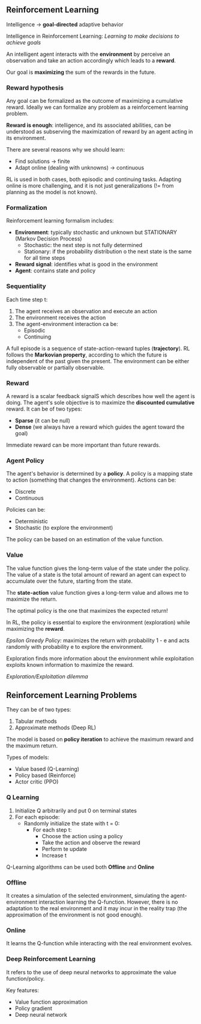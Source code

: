 ## Reinforcement Learning

Intelligence -> **goal-directed** adaptive behavior

Intelligence in Reinforcement Learning: *Learning to make decisions to achieve goals* 

An intelligent agent interacts with the **environment** by perceive an observation and take an action accordingly which leads to a **reward**.

Our goal is **maximizing** the sum of the rewards in the future.

### Reward hypothesis

Any goal can be formalized as the outcome of maximizing a cumulative reward.
Ideally we can formalize any problem as a reinforcement learning problem.

**Reward is enough**: intelligence, and its associated abilities, can be understood as subserving the maximization of reward by an agent acting in its environment.

There are several reasons why we should learn:

* Find solutions -> finite
* Adapt online (dealing with unknowns) -> continuous

RL is used in both cases, both episodic and continuing tasks. 
Adapting online is more challenging, and it is not just generalizations (!= from planning as the model is not known).

### Formalization

Reinforcement learning formalism includes:

* **Environment**: typically stochastic and unknown but STATIONARY (Markov Decision Process)
    - Stochastic: the next step is not fully determined
    - Stationary: if the probability distribution o the next state is the same for all time steps
* **Reward signal**: identifies what is good in the environment
* **Agent**: contains state and policy

### Sequentiality

Each time step t:

1. The agent receives an observation and execute an action
2. The environment receives the action
3. The agent-environment interaction ca be:
    - Episodic
    - Continuing

A full episode is a sequence of state-action-reward tuples (**trajectory**). RL follows the **Markovian property**, according to which the future is independent of the past given the present.
The environment can be either fully observable or partially observable.

### Reward

A reward is a scalar feedback signalS which describes how well the agent is doing.
The agent's sole objective is to maximize the **discounted cumulative** reward.
It can be of two types:

* **Sparse** (it can be null)
* **Dense** (we always have a reward which guides the agent toward the goal)

Immediate reward can be more important than future rewards.

### Agent Policy

The agent's behavior is determined by a **policy**. A policy is a mapping state to action (something that changes the environment).
Actions can be:

* Discrete
* Continuous

Policies can be:

* Deterministic
* Stochastic (to explore the environment)

The policy can be based on an estimation of the value function.

### Value

The value function gives the long-term value of the state under the policy. The value of a state is the total amount of reward an agent can expect to accumulate over the future, starting from the state.

The **state-action** value function gives a long-term value and allows me to maximize the return.

The optimal policy is the one that maximizes the expected return!

In RL, the policy is essential to explore the environment (exploration) while maximizing the **reward**.

*Epsilon Greedy Policy:* maximizes the return with probability 1 - e and acts randomly with probability e to explore the environment.

Exploration finds more information about the environment while exploitation exploits known information to maximize the reward.

*Exploration/Exploitation dilemma*

## Reinforcement Learning Problems

They can be of two types:

1. Tabular methods
2. Approximate methods (Deep RL)

The model is based on **policy iteration** to achieve the maximum reward and the maximum return.

Types of models:

* Value based (Q-Learning)
* Policy based (Reinforce)
* Actor critic (PPO)

### Q Learning

1. Initialize Q arbitrarily and put 0 on terminal states
2. For each episode:
    - Randomly initialize the state with t = 0:
        - For each step t:
            - Choose the action using a policy
            - Take the action and observe the reward
            -  Perform te update
            - Increase t

Q-Learning algorithms can be used both **Offline** and **Online**

### Offline

It creates a simulation of the selected environment, simulating the agent-environment interaction learning the Q-function.
However, there is no adaptation to the real environment and it may incur in the reality trap (the approximation of the environment is not good enough).

### Online

It learns the Q-function while interacting with the real environment evolves.

### Deep Reinforcement Learning

It refers to the use of deep neural networks to approximate the value function/policy.

Key features:

* Value function approximation
* Policy gradient
* Deep neural network